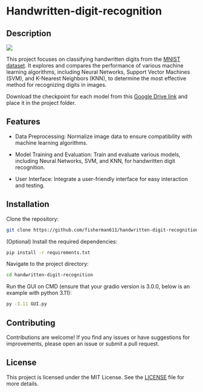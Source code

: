 # **Handwritten-digit-recognition**
## **Description**
![](https://encrypted-tbn0.gstatic.com/images?q=tbn:ANd9GcRYSRYuCQgVOstpubsE4sy7oJJDxCaLizGOSg&s)

This project focuses on classifying handwritten digits from the [MNIST dataset](https://www.kaggle.com/competitions/digit-recognizer/data). It explores and compares the performance of various machine learning algorithms, including Neural Networks, Support Vector Machines (SVM), and K-Nearest Neighbors (KNN), to determine the most effective method for recognizing digits in images. 

Download the checkpoint for each model from this [Google Drive link](https://drive.google.com/file/d/1xBeDRDks7EBTjflbYL7hXEvMZdwMm_io/view?usp=sharing) and place it in the project folder.
## **Features**
* Data Preprocessing: Normalize image data to ensure compatibility with machine learning algorithms.

* Model Training and Evaluation: Train and evaluate various models, including Neural Networks, SVM, and KNN, for handwritten digit recognition.

* User Interface: Integrate a user-friendly interface for easy interaction and testing.

## **Installation**
Clone the repository:
   ```bash
   git clone https://github.com/fisherman611/handwritten-digit-recognition.git
   ```
(Optional) Install the required dependencies:
```bash
pip install -r requirements.txt
```

Navigate to the project directory:
   ```bash
   cd handwritten-digit-recognition
   ```
Run the GUI on CMD (ensure that your gradio version is 3.0.0, below is an example with python 3.11):
```bash
py -3.11 GUI.py
```

## **Contributing**
Contributions are welcome! If you find any issues or have suggestions for improvements, please open an issue or submit a pull request.

## **License**
This project is licensed under the MIT License. See the [LICENSE](LICENSE) file for more details.

